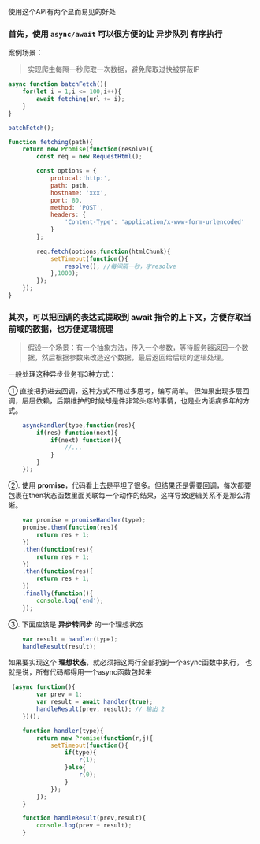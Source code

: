 使用这个API有两个显而易见的好处
### 首先，使用 `async/await` 可以很方便的让 **异步队列** 有序执行

案例场景： 
> 实现爬虫每隔一秒爬取一次数据，避免爬取过快被屏蔽IP
```js 
async function batchFetch(){
    for(let i = 1;i <= 100;i++){
        await fetching(url += i);
    }
}

batchFetch();

function fetching(path){
    return new Promise(function(resolve){
        const req = new RequestHtml();

        const options = {
            protocal:'http:',
            path: path,
            hostname: 'xxx',
            port: 80,
            method: 'POST',
            headers: {
                'Content-Type': 'application/x-www-form-urlencoded'
            }
        };
        
        req.fetch(options,function(htmlChunk){
            setTimeout(function(){
                resolve(); //每间隔一秒，才resolve
            },1000);
        });
    });    
}

```

### 其次，可以把回调的表达式提取到 await 指令的上下文，方便存取当前域的数据，也方便逻辑梳理

> 假设一个场景：有一个抽象方法，传入一个参数，等待服务器返回一个数据，然后根据参数来改造这个数据，最后返回给后续的逻辑处理。

 一般处理这种异步业务有3种方式：

① 直接把扔进去回调，这种方式不用过多思考，编写简单。
但如果出现多层回调，层层依赖，后期维护的时候却是件非常头疼的事情，也是业内诟病多年的方式。
```js
    asyncHandler(type,function(res){
		if(res) function(next){
			if(next) function(){
				//...
			}
		}
	});
```
  ②. 使用 **promise**，代码看上去是平坦了很多。但结果还是需要回调，每次都要包裹在then状态函数里面关联每一个动作的结果，这样导致逻辑关系不是那么清晰。
```js
    var promise = promiseHandler(type);
    promise.then(function(res){
    	return res + 1; 
    })
    .then(function(res){
    	return res + 1;
    })
    .then(function(res){
    	return res + 1;
    })
    .finally(function(){
    	console.log('end');
    });
```
   ③. 下面应该是 **异步转同步** 的一个理想状态 
```js  
    var result = handler(type);
    handleResult(result);
```

如果要实现这个 **理想状态**，就必须把这两行全部扔到一个async函数中执行，
也就是说，所有代码都得用一个async函数包起来
```js
 (async function(){
        var prev = 1;
        var result = await handler(true);
        handleResult(prev, result); // 输出 2
    })();

    function handler(type){
        return new Promise(function(r,j){
            setTimeout(function(){
                if(type){
                    r(1);
                }else{
                    r(0);
                }
            });           
        });
    }

    function handleResult(prev,result){
        console.log(prev + result);
    }
```












